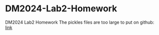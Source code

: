 # DM2024-Lab2-Homework
DM2024 Lab2 Homework
The pickles files are too large to put on github: [link](<[https://drive.google.com/file/d/11leI7rLoLgH6unEVe1A_0W-l5MqaYcyf/view?usp=sharing]>)
